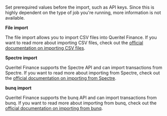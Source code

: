 Set prerequired values before the import, such as API keys. Since this is highly dependent on the type of job you're running, more information is not available.

**File import**

The file import allows you to import CSV files into Queritel Finance. If you want to read more about importing CSV files, check out the [official documentation on importing CSV files](https://drive.google.com/open?id=1d87BLpdEY-ATm2Ufb0TeUdJZ2LPXSbR8).

**Spectre import**

Queritel Finance supports the Spectre API and can import transactions from Spectre. If you want to read more about importing from Spectre, check out the [official documentation on importing from Spectre](https://drive.google.com/open?id=1RShdOCpwbLLyWyXTstCxtDqrtiQ5V6VE).

**bunq import**

Queritel Finance supports the bunq API and can import transactions from bunq. If you want to read more about importing from bunq, check out the [official documentation on importing from bunq](https://drive.google.com/open?id=1nnaBc8JLgMP8eO-EfOVMiA60W0R7mZcB).
